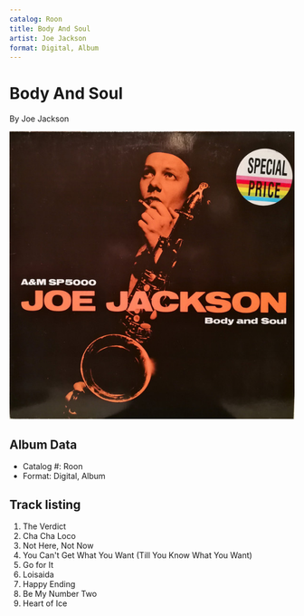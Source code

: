 ```yaml
---
catalog: Roon
title: Body And Soul
artist: Joe Jackson
format: Digital, Album
---
```


# Body And Soul

By Joe Jackson

![](../../assets/albumcovers/Joe_Jackson-Body_And_Soul.png)

## Album Data

- Catalog #: Roon
- Format: Digital, Album


## Track listing


1. The Verdict
2. Cha Cha Loco
3. Not Here, Not Now
4. You Can't Get What You Want (Till You Know What You Want)
5. Go for It
6. Loisaida
7. Happy Ending
8. Be My Number Two
9. Heart of Ice

